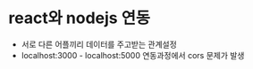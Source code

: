 # react와 nodejs 연동

- 서로 다른 어플끼리 데이터를 주고받는 관계설정
- localhost:3000 - localhost:5000 연동과정에서 cors 문제가 발생

